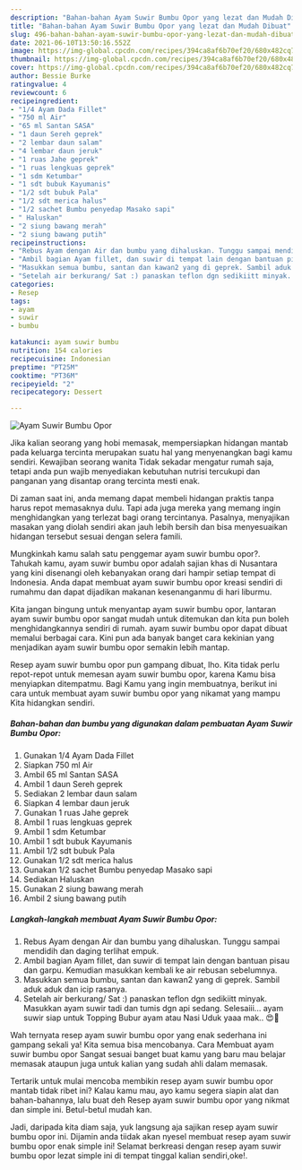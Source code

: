 ```yaml
---
description: "Bahan-bahan Ayam Suwir Bumbu Opor yang lezat dan Mudah Dibuat"
title: "Bahan-bahan Ayam Suwir Bumbu Opor yang lezat dan Mudah Dibuat"
slug: 496-bahan-bahan-ayam-suwir-bumbu-opor-yang-lezat-dan-mudah-dibuat
date: 2021-06-10T13:50:16.552Z
image: https://img-global.cpcdn.com/recipes/394ca8af6b70ef20/680x482cq70/ayam-suwir-bumbu-opor-foto-resep-utama.jpg
thumbnail: https://img-global.cpcdn.com/recipes/394ca8af6b70ef20/680x482cq70/ayam-suwir-bumbu-opor-foto-resep-utama.jpg
cover: https://img-global.cpcdn.com/recipes/394ca8af6b70ef20/680x482cq70/ayam-suwir-bumbu-opor-foto-resep-utama.jpg
author: Bessie Burke
ratingvalue: 4
reviewcount: 6
recipeingredient:
- "1/4 Ayam Dada Fillet"
- "750 ml Air"
- "65 ml Santan SASA"
- "1 daun Sereh geprek"
- "2 lembar daun salam"
- "4 lembar daun jeruk"
- "1 ruas Jahe geprek"
- "1 ruas lengkuas geprek"
- "1 sdm Ketumbar"
- "1 sdt bubuk Kayumanis"
- "1/2 sdt bubuk Pala"
- "1/2 sdt merica halus"
- "1/2 sachet Bumbu penyedap Masako sapi"
- " Haluskan"
- "2 siung bawang merah"
- "2 siung bawang putih"
recipeinstructions:
- "Rebus Ayam dengan Air dan bumbu yang dihaluskan. Tunggu sampai mendidih dan daging terlihat empuk."
- "Ambil bagian Ayam fillet, dan suwir di tempat lain dengan bantuan pisau dan garpu. Kemudian masukkan kembali ke air rebusan sebelumnya."
- "Masukkan semua bumbu, santan dan kawan2 yang di geprek. Sambil aduk aduk dan icip rasanya."
- "Setelah air berkurang/ Sat :) panaskan teflon dgn sedikiitt minyak. Masukkan ayam suwir tadi dan tumis dgn api sedang. Selesaiii... ayam suwir siap untuk Topping Bubur ayam atau Nasi Uduk yaaa mak.. 😍🥰"
categories:
- Resep
tags:
- ayam
- suwir
- bumbu

katakunci: ayam suwir bumbu 
nutrition: 154 calories
recipecuisine: Indonesian
preptime: "PT25M"
cooktime: "PT36M"
recipeyield: "2"
recipecategory: Dessert

---
```



![Ayam Suwir Bumbu Opor](https://img-global.cpcdn.com/recipes/394ca8af6b70ef20/680x482cq70/ayam-suwir-bumbu-opor-foto-resep-utama.jpg)

Jika kalian seorang yang hobi memasak, mempersiapkan hidangan mantab pada keluarga tercinta merupakan suatu hal yang menyenangkan bagi kamu sendiri. Kewajiban seorang  wanita Tidak sekadar mengatur rumah saja, tetapi anda pun wajib menyediakan kebutuhan nutrisi tercukupi dan panganan yang disantap orang tercinta mesti enak.

Di zaman  saat ini, anda memang dapat membeli hidangan praktis tanpa harus repot memasaknya dulu. Tapi ada juga mereka yang memang ingin menghidangkan yang terlezat bagi orang tercintanya. Pasalnya, menyajikan masakan yang diolah sendiri akan jauh lebih bersih dan bisa menyesuaikan hidangan tersebut sesuai dengan selera famili. 



Mungkinkah kamu salah satu penggemar ayam suwir bumbu opor?. Tahukah kamu, ayam suwir bumbu opor adalah sajian khas di Nusantara yang kini disenangi oleh kebanyakan orang dari hampir setiap tempat di Indonesia. Anda dapat membuat ayam suwir bumbu opor kreasi sendiri di rumahmu dan dapat dijadikan makanan kesenanganmu di hari liburmu.

Kita jangan bingung untuk menyantap ayam suwir bumbu opor, lantaran ayam suwir bumbu opor sangat mudah untuk ditemukan dan kita pun boleh menghidangkannya sendiri di rumah. ayam suwir bumbu opor dapat dibuat memalui berbagai cara. Kini pun ada banyak banget cara kekinian yang menjadikan ayam suwir bumbu opor semakin lebih mantap.

Resep ayam suwir bumbu opor pun gampang dibuat, lho. Kita tidak perlu repot-repot untuk memesan ayam suwir bumbu opor, karena Kamu bisa menyiapkan ditempatmu. Bagi Kamu yang ingin membuatnya, berikut ini cara untuk membuat ayam suwir bumbu opor yang nikamat yang mampu Kita hidangkan sendiri.

<!--inarticleads1-->

##### Bahan-bahan dan bumbu yang digunakan dalam pembuatan Ayam Suwir Bumbu Opor:

1. Gunakan 1/4 Ayam Dada Fillet
1. Siapkan 750 ml Air
1. Ambil 65 ml Santan SASA
1. Ambil 1 daun Sereh geprek
1. Sediakan 2 lembar daun salam
1. Siapkan 4 lembar daun jeruk
1. Gunakan 1 ruas Jahe geprek
1. Ambil 1 ruas lengkuas geprek
1. Ambil 1 sdm Ketumbar
1. Ambil 1 sdt bubuk Kayumanis
1. Ambil 1/2 sdt bubuk Pala
1. Gunakan 1/2 sdt merica halus
1. Gunakan 1/2 sachet Bumbu penyedap Masako sapi
1. Sediakan  Haluskan
1. Gunakan 2 siung bawang merah
1. Ambil 2 siung bawang putih




<!--inarticleads2-->

##### Langkah-langkah membuat Ayam Suwir Bumbu Opor:

1. Rebus Ayam dengan Air dan bumbu yang dihaluskan. Tunggu sampai mendidih dan daging terlihat empuk.
1. Ambil bagian Ayam fillet, dan suwir di tempat lain dengan bantuan pisau dan garpu. Kemudian masukkan kembali ke air rebusan sebelumnya.
1. Masukkan semua bumbu, santan dan kawan2 yang di geprek. Sambil aduk aduk dan icip rasanya.
1. Setelah air berkurang/ Sat :) panaskan teflon dgn sedikiitt minyak. Masukkan ayam suwir tadi dan tumis dgn api sedang. Selesaiii... ayam suwir siap untuk Topping Bubur ayam atau Nasi Uduk yaaa mak.. 😍🥰




Wah ternyata resep ayam suwir bumbu opor yang enak sederhana ini gampang sekali ya! Kita semua bisa mencobanya. Cara Membuat ayam suwir bumbu opor Sangat sesuai banget buat kamu yang baru mau belajar memasak ataupun juga untuk kalian yang sudah ahli dalam memasak.

Tertarik untuk mulai mencoba membikin resep ayam suwir bumbu opor mantab tidak ribet ini? Kalau kamu mau, ayo kamu segera siapin alat dan bahan-bahannya, lalu buat deh Resep ayam suwir bumbu opor yang nikmat dan simple ini. Betul-betul mudah kan. 

Jadi, daripada kita diam saja, yuk langsung aja sajikan resep ayam suwir bumbu opor ini. Dijamin anda tiidak akan nyesel membuat resep ayam suwir bumbu opor enak simple ini! Selamat berkreasi dengan resep ayam suwir bumbu opor lezat simple ini di tempat tinggal kalian sendiri,oke!.

